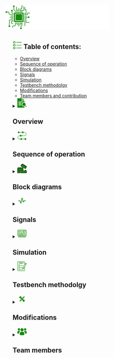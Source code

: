 <h1><img src="Styling/PIC.png" width=80 height=80/><img src="Styling/PIC.svg" width=256 height=80/></h1>
<ul>
  <h2><img src="Styling/list.png" width=30 height=25/>  Table of contents:</h2>
  <ul>
    <li><a href="https://github.com/AntiHexCode/PIC-8259A/tree/main?tab=readme-ov-file#-overview">Overview</a></li>
    <li><a href="https://github.com/AntiHexCode/PIC-8259A/tree/main?tab=readme-ov-file#-sequence-of-operation">Sequence of operation</a></li>
    <li><a href="https://github.com/AntiHexCode/PIC-8259A/tree/main?tab=readme-ov-file#-block-diagrams">Block diagrams</a></li>
    <li><a href="https://github.com/AntiHexCode/PIC-8259A/tree/main?tab=readme-ov-file#-signals">Signals</a></li>
    <li><a href="https://github.com/AntiHexCode/PIC-8259A/tree/main?tab=readme-ov-file#-simulation">Simulation</a></li>
    <li><a href="https://github.com/AntiHexCode/PIC-8259A/tree/main?tab=readme-ov-file#-testbench-methodolgy">Testbench methodolgy</a></li>
    <li><a href="https://github.com/AntiHexCode/PIC-8259A/tree/main?tab=readme-ov-file#-modifications">Modifications</a></li>
    <li><a href="https://github.com/AntiHexCode/PIC-8259A/tree/main?tab=readme-ov-file#-team-members">Team members and contribution</a></li>
  </ul>
  <details>
  <summary><img src="Styling/overview.png" width=30 height=30/><h2> Overview</h2></summary>
    <ul>
    <p>
      This project simulates 8259A PIC behavior using verilog, PIC is short for 
      <strong>P</strong>rogrammable <strong>I</strong>nterrupt <strong>C</strong>ontroller. The design
      was inspired from the <a href="https://drive.google.com/file/d/1ff_bdktK6zrH54DNJ6saOl5jdVz1-0MY/view?usp=drive_link">Intel datasheet</a> with some modifications.</p>
      <p>
      <storng>The design was divided into 4 major blocks as follows:</storng>
      <ul>
        <li>Control logic block</li>
        <li>Interrupt logic block</li>
        <li>Read Write logic block</li>
        <li>Cascade logic block</li>
      </ul>
    </p>
    <p>
      <strong>Our lovely PIC 8259A is designed to be:</strong>
      <ul>
        <li>8086 compatible</li>
        <li>Programmable</li>
        <li>Single +5V supply, no master clock</li>
        <li>Eight-Level Priority Controller</li>
        <li>Expandable to 64 Levels via cascading</li>
        <li>Handling interrupts in fully-nested mode/automatic roation</li>
        <li>Interrupt masking compatible</li>
        <li>EOI/AEOI supportive</li>
        <li>supportive for reading status</li>
      </ul>
    </p>
    </ul>
  </details>
  <details>
    <summary><img src="Styling/sequence.png" width=30 height=30/><h2> Sequence of operation</h2></summary>
    <ol>
        <li>All command words are sent from 8086 to the RW logic.</li>
        <li>RW logic parses the command words sending flags to control logic</li>
        <li>Whilst command words are being sent, all blocks are initializing according to the command words</li>
        <li>Once all command words are sent, other blocks can start working on the interrupt.</li>
        <li>Control logic triggers 8086 for interrupts</li>
        <li>Interrupt starts upon recieving the first INTA(active low) pulse, fetching the IRs</li>
        <li>Priority resolver chooses which request will be served taking into consideration various modes(fully-nested,rotation mode etc...)</li>
        <li>
          Control logic puts the vector address(from ISR) on the data bus upon recieving the second INTA pulse only if
          addressWrite flag is high (in single mode), in case of cascade mode, depending on current interrupt location,
          it would be put on the data bus by one of the slaves.
        </li>
        <li>8086 sends read signal, allowing to read ISR(current interrupt request in service), IRR and IMR</li>
    </ol>
  </details>
  <details>
    <summary><img src="Styling/blocks.png" width=30 height=30/><h2> Block diagrams</h2></summary>
    <ul>
      <img src="Read Write Control Logic/ControlLogicBlock.png" width=512 height=512/><p>Control logic block diagram, the mastermind of the PIC, takes flags from R/W logic, parses the data to give it to other blocks</p>
      <img src="Read Write Control Logic/RWLogic diagram.png" width=512 height=512/><p>Read write logic block diagram, this block deals with 8086 directly, recieving command words, writing them and sending flags to the control logic 
      to make all blocks initialize their states and work correctly.</p>
    </ul>
  </details>
  <details>
    <summary><img src="Styling/signals.png" width=30 height=30/><h2> Signals</h2></summary>
    <ul>
      <h3>Control logic signals (click on picture for better view)</h3>
       <img src="Read Write Control Logic/ControlLogicPorts.png"/>
    <h3>R/W logic signals</h3>
    <table>
      <tr>
        <th>Signal</th>
        <th>Description</th>
      </tr>
      <tr>
        <td>A0</td>
        <td>1 bit input from 8086, used to identify command words</td>
      </tr>
      <tr>
        <td>CS</td>
        <td>1 bit active low input from 8086, turns on the PIC or off</td>
      </tr>
      <tr>
        <td>WR</td>
        <td>1 bit active low input from 8086, when asserted, allows writing in RW logic</td>
      </tr>
      <tr>
        <td>RD</td>
        <td>1 bit active low input from 8086, when asserted, allows reading status of PIC</td>
      </tr>
      <tr>
        <td>Data Bus</td>
        <td>8 bit buffer, carries command words from 8086. Takes data from PIC to 8086. It is the main method of communication between 8086 and PIC</td>
      </tr>
      <tr>
        <td>rden</td>
        <td>1 bit output, used by control logic to let it know that read signal is asserted</td>
      </tr>
      <tr>
        <td>ICW1Flag</td>
        <td>1 bit output, a flag to indicate the current command word is ICW1</td>
      </tr>
      <tr>
        <td>ICW2Flag</td>
        <td>1 bit output, a flag to indicate the current command word is ICW2</td>
      </tr>
      <tr>
        <td>ICW3Flag</td>
        <td>1 bit output, a flag to indicate the current command word is ICW3</td>
      </tr>
      <tr>
        <td>ICW4Flag</td>
        <td>1 bit output, a flag to indicate the current command word is ICW4</td>
      </tr>
      <tr>
        <td>OCW1Flag</td>
        <td>1 bit output, a flag to indicate the current command word is OCW1</td>
      </tr>
      <tr>
        <td>OCW2Flag</td>
        <td>1 bit output, a flag to indicate the current command word is OCW2</td>
      </tr>
      <tr>
        <td>OCW3Flag</td>
        <td>1 bit output, a flag to indicate the current command word is OCW3</td>
      </tr>
    </table>
  </ul>
  </details>
  <details>
    <summary><img src="Styling/simmulation.png" width=30 height=30/><h2> Simulation</h2></summary>
    <h3>R/W logic simualtion</h3>
    <table>
      <tr>
        <th></th>
        <th></th>
      </tr>
      <tr>
        <td><img src="Read Write Control Logic/all command words.png"/> All command words written</td>
        <td><img src="Read Write Control Logic/ICW3 and ICW4 Missing.png"/>ICW3 and ICW4 aren't written</td>
      </tr>
      <tr>
        <td><img src="Read Write Control Logic/ICW3 Missing.png"/>ICW3 isn't written</td>
        <td><img src="Read Write Control Logic/ICW4 Missing.png"/>ICW4 isn't written</td>
      </tr>
    </table>
    <h3>Control logic simulation</h3>
    <table>
      <tr>
        <th></th>
        <th></th>
      </tr>
      <tr>
        <td><img src="Read Write Control Logic/ControlLogicTBSim1.png"/></td>
        <td><img src="Read Write Control Logic/ControlLogicTBSim2.png"/></td>
      </tr>
      <tr>
        <td><img src="Read Write Control Logic/ControlLogicTBSim3.png"/></td>
        <td><img src="Read Write Control Logic/ControlLogicTBSim4.png"/></td>
      </tr>
      <tr>
        <td><img src="Read Write Control Logic/ControlLogicTBSim5.png"/></td>
        <td><img src="Read Write Control Logic/ControlLogicTBSim6.png"/></td>
      </tr>
    </table>
  </details>
  <details>
    <summary><img src="Styling/test.png" width=30 height=30/><h2> Testbench methodolgy</h2></summary>
  </details>
  <details>
    <summary><img src="Styling/modification.png" width=30 height=30/><h2> Modifications</h2></summary>
    <ul>
      <li>R/W logic works with an internal clock, since the command words need some form of sequence to operate, a clock was needed to enhance and ease the design of the logic of command words</li>
      <li>All blocks won't start working unless all command words are sent</li>
      <li>8086 must send all OCWs to facilitate the design of the blocks</li>
      <li>RW logic takes some of the control logic tasks such as parsing the data for command words and sends them to contorl logic</li>
      <li>Control logic and R/W logic can be reduced to one single complex block</li>
      <li>Interrupt logic block recieves the acknowledgement (INTA) directly from 8086</li>
      <li>Control logic sets the 8 bit vector address on the data bus not the ISR</li>
      <li>Control logic is responsible for reading the status of PIC, in exchange of R/W logic parsing the data and setting flags.</li>
    </ul>
  </details>
  <details>
    <summary><img src="Styling/group-users.png" width=30 height=30/><h2> Team members</h2></summary>
    <ul>
    <table>
      <tr>
        <th>Name</th>
        <th>ID</th>
        <th>GitHub username</th>
        <th>Contribution</th>
      </tr>
      <tr>
        <td>Abdullah Mohammed</td>
        <td>2001803</td>
        <td><a href="https://github.com/AntiHexCode">AntiHexCode</a></td>
        <td>Control logic, Read Logic, PIC8259A</td>
      </tr>
      <tr>
        <td>Ahmad Mahfouz</td>
        <td>2002238</td>
        <td><a href="https://github.com/rye141200">rye141200</a></td>
        <td>Write logic(Read write block),PIC8259A</td>
      </tr>
      <tr>
        <td>Mohammed Mostafa</td>
        <td>2001299</td>
        <td><a href="https://github.com/mohamed-most">mohamed-most</a></td>
        <td>Interrupt logic (ISR, IRR,Priority resolver)</td>
      </tr>
    </table>
    </ul>
  </details>
</ul>
